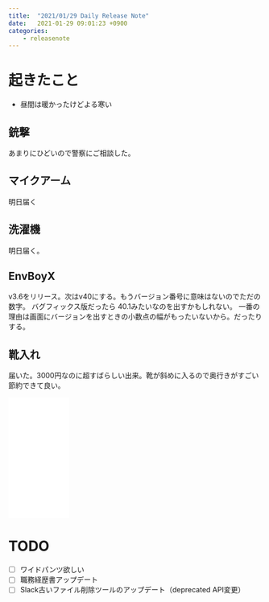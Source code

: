 ```yaml
---
title:  "2021/01/29 Daily Release Note"
date:   2021-01-29 09:01:23 +0900
categories:
	- releasenote
---
```

# 起きたこと

* 昼間は暖かったけどよる寒い

## 銃撃

あまりにひどいので警察にご相談した。

## マイクアーム

明日届く

## 洗濯機

明日届く。

## EnvBoyX

v3.6をリリース。次はv40にする。もうバージョン番号に意味はないのでただの数字。
バグフィックス版だったら 40.1みたいなのを出すかもしれない。
一番の理由は画面にバージョンを出すときの小数点の幅がもったいないから。だったりする。

## 靴入れ

届いた。3000円なのに超すばらしい出来。靴が斜めに入るので奥行きがすごい節約できて良い。

<iframe style="width:120px;height:240px;" marginwidth="0" marginheight="0" scrolling="no" frameborder="0" src="//rcm-fe.amazon-adsystem.com/e/cm?lt1=_blank&bc1=000000&IS2=1&bg1=FFFFFF&fc1=000000&lc1=0000FF&t=yakumo07-22&language=ja_JP&o=9&p=8&l=as4&m=amazon&f=ifr&ref=as_ss_li_til&asins=B0797D5RM3&linkId=affc5ba508defacb20afad2cd0d4cf19"></iframe>

# TODO 

- [ ] ワイドパンツ欲しい
- [ ] 職務経歴書アップデート
- [ ] Slack古いファイル削除ツールのアップデート（deprecated API変更）